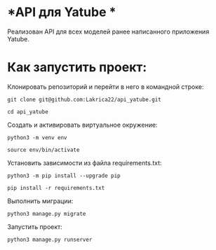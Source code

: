 # *API для Yatube *
Реализован API для всех моделей ранее написанного приложения Yatube.

# **Как запустить проект:**

Клонировать репозиторий и перейти в него в командной строке:
```
git clone git@github.com:Lakrica22/api_yatube.git
```
```
cd api_yatube
```
Cоздать и активировать виртуальное окружение:
```
python3 -m venv env
```
```
source env/bin/activate
```
Установить зависимости из файла requirements.txt:
```
python3 -m pip install --upgrade pip
```
```
pip install -r requirements.txt
```
Выполнить миграции:
```
python3 manage.py migrate
```
Запустить проект:
```
python3 manage.py runserver
```

